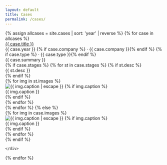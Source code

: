 ```yaml
---
layout: default
title: Cases
permalink: /cases/
---
```


<!-- Все кейсы подряд в том же лейауте, что и на главной -->
<div class="featured-cases">
  {% assign allcases = site.cases | sort: 'year' | reverse %}
  {% for case in allcases %}
    <div class="case-block">
    <div class="case-meta2">
  <div class="case-title-row">
    <a href="{{ case.url }}" class="case-title2">{{ case.title }}</a>
  </div>
  <div class="case-meta2-inline">
    {{ case.year }}
    {% if case.company %} · {{ case.company }}{% endif %}
    {% if case.type %} · {{ case.type }}{% endif %}
  </div>
  <div class="case-summary2">{{ case.summary }}</div>
</div>
{% if case.stages %}
  {% for st in case.stages %}
    {% if st.desc %}
      <div class="stage-summary">{{ st.desc }}</div>
    {% endif %}
    <div class="case-gallery">
      {% for img in st.images %}
        <div class="case-gallery-item">
          <img
            class="case-thumb2"
            src="{{ site.baseurl }}{{ img.src }}"
            alt="{{ img.caption | escape }}"
            loading="lazy"
            decoding="async"
            onclick="openCaseGallery({{ forloop.parentloop.index0 }}, {{ img.index | default: forloop.index0 }})"
          >
          {% if img.caption %}
            <div class="case-thumb-caption">{{ img.caption }}</div>
          {% endif %}
        </div>
      {% endfor %}
    </div>
  {% endfor %}
{% else %}
  <div class="case-gallery">
    {% for img in case.images %}
      <div class="case-gallery-item">
        <img
          class="case-thumb2"
          src="{{ site.baseurl }}{{ img.src }}"
          alt="{{ img.caption | escape }}"
          loading="lazy"
          decoding="async"
          onclick="openCaseGallery({{ forloop.parentloop.index0 }}, {{ forloop.index0 }})"
        >
        {% if img.caption %}
          <div class="case-thumb-caption">{{ img.caption }}</div>
        {% endif %}
      </div>
    {% endfor %}
  </div>
{% endif %}

    </div>
  {% endfor %}
</div>
<!-- Лайтбокс (тот же, что на index) -->
<div id="lightbox" class="lightbox" style="display:none;">
  <div class="lightbox-bg" onclick="closeLightbox()"></div>
  <div class="lightbox-content">
    <button class="lightbox-close" onclick="closeLightbox()" aria-label="Close">
      <img src="{{ site.baseurl }}/ui/lightbox_close.svg" width="36" height="36" alt="Close">
    </button>
    <button class="lightbox-arrow left" onclick="lightboxPrev()" aria-label="Previous">
      <img src="{{ site.baseurl }}/ui/lightbox_arrow_left.svg" width="36" height="36" alt="Prev">
    </button>
    <img id="lightbox-img" class="lightbox-img" src="">
    <button class="lightbox-arrow right" onclick="lightboxNext()" aria-label="Next">
      <img src="{{ site.baseurl }}/ui/lightbox_arrow_right.svg" width="36" height="36" alt="Next">
    </button>
    <div id="lightbox-caption" class="lightbox-caption"></div>
  </div>
</div>
